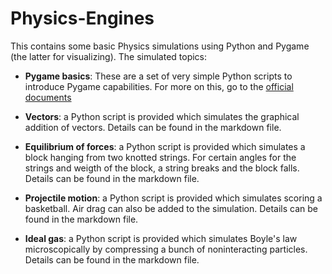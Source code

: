 # Physics-Engines
This contains some basic Physics simulations using Python and Pygame (the latter for visualizing). The simulated topics:

- **Pygame basics**: These are a set of very simple Python scripts to introduce Pygame capabilities. For more on this, go to the [official documents](https://www.pygame.org/docs/)

- **Vectors**: a Python script is provided which simulates the graphical addition of vectors. Details can be found in the markdown file.

- **Equilibrium of forces**: a Python script is provided which simulates a block hanging from two knotted strings. For certain angles for the strings and weigth of the block, a string breaks and the block falls. Details can be found in the markdown file.

- **Projectile motion**: a Python script is provided which simulates scoring a basketball. Air drag can also be added to the simulation. Details can be found in the markdown file.

- **Ideal gas**: a Python script is provided which simulates Boyle's law microscopically by compressing a bunch of noninteracting particles. Details can be found in the markdown file.
